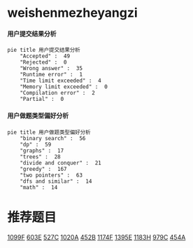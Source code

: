 # weishenmezheyangzi

<!-- tabs:start -->



#### **用户提交结果分析**

```mermaid
pie title 用户提交结果分析
    "Accepted" :  49
    "Rejected" :  0
    "Wrong answer" :  35
    "Runtime error" :  1
    "Time limit exceeded" :  4
    "Memory limit exceeded" :  0
    "Compilation error" :  2
    "Partial" :  0
```

#### **用户做题类型偏好分析**

```mermaid
pie title 用户做题类型偏好分析
    "binary search" :  56
    "dp" :  59
    "graphs" :  17
    "trees" :  28
    "divide and conquer" :  21
    "greedy" :  167
    "two pointers" :  63
    "dfs and similar" :  14
    "math" :  14
```



<!-- tabs:end -->
# 推荐题目
[1099F](https://codeforces.com/contest/1099/problem/F)
[603E](https://codeforces.com/contest/603/problem/E)
[527C](https://codeforces.com/contest/527/problem/C)
[1020A](https://codeforces.com/contest/1020/problem/A)
[452B](https://codeforces.com/contest/452/problem/B)
[1174F](https://codeforces.com/contest/1174/problem/F)
[1395E](https://codeforces.com/contest/1395/problem/E)
[1183H](https://codeforces.com/contest/1183/problem/H)
[979C](https://codeforces.com/contest/979/problem/C)
[454A](https://codeforces.com/contest/454/problem/A)

